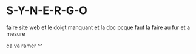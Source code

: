 # S-Y-N-E-R-G-O

faire site web et le doigt manquant et la doc pcque faut la faire au fur et a mesure

ca va ramer ^^



